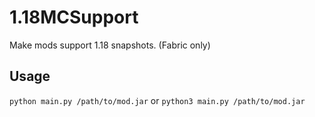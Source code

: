 # 1.18MCSupport

Make mods support 1.18 snapshots. (Fabric only)

## Usage
`python main.py /path/to/mod.jar`
or
`python3 main.py /path/to/mod.jar`
